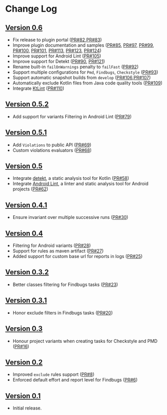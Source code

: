 Change Log
==========

[Version 0.6](https://github.com/novoda/gradle-static-analysis-plugin/releases/tag/v0.6)
--------------------------

- Fix release to plugin portal ([PR#82](https://github.com/novoda/gradle-static-analysis-plugin/pull/82),[PR#83](https://github.com/novoda/gradle-static-analysis-plugin/pull/83))
- Improve plugin documentation and samples ([PR#85](https://github.com/novoda/gradle-static-analysis-plugin/pull/85),
[PR#97](https://github.com/novoda/gradle-static-analysis-plugin/pull/97),
[PR#99](https://github.com/novoda/gradle-static-analysis-plugin/pull/99),
[PR#100](https://github.com/novoda/gradle-static-analysis-plugin/pull/100),
[PR#101](https://github.com/novoda/gradle-static-analysis-plugin/pull/101),
[PR#113](https://github.com/novoda/gradle-static-analysis-plugin/pull/113),
[PR#123](https://github.com/novoda/gradle-static-analysis-plugin/pull/123), 
[PR#124](https://github.com/novoda/gradle-static-analysis-plugin/pull/124))
- Improve support for Android Lint ([PR#105](https://github.com/novoda/gradle-static-analysis-plugin/pull/105))
- Improve support for Detekt ([PR#90](https://github.com/novoda/gradle-static-analysis-plugin/pull/90), [PR#121](https://github.com/novoda/gradle-static-analysis-plugin/pull/121))
- Rename built-in `failOnWarnings` penalty to `failFast` ([PR#92](https://github.com/novoda/gradle-static-analysis-plugin/pull/92))
- Support multiple configurations for `Pmd`, `Findbugs`, `Checkstyle` ([PR#93](https://github.com/novoda/gradle-static-analysis-plugin/pull/93))
- Support automatic snapshot builds from `develop` ([PR#106](https://github.com/novoda/gradle-static-analysis-plugin/pull/106),[PR#107](https://github.com/novoda/gradle-static-analysis-plugin/pull/107))
- Automatically exclude Kotlin files from Java code quality tools ([PR#109](https://github.com/novoda/gradle-static-analysis-plugin/pull/109))
- Integrate [KtLint](https://github.com/shyiko/ktlint) ([PR#110](https://github.com/novoda/gradle-static-analysis-plugin/pull/110))

[Version 0.5.2](https://github.com/novoda/gradle-static-analysis-plugin/releases/tag/v0.5.2)
--------------------------

- Add support for variants Filtering in Android Lint ([PR#79](https://github.com/novoda/gradle-static-analysis-plugin/pull/79))

[Version 0.5.1](https://github.com/novoda/gradle-static-analysis-plugin/releases/tag/v0.5.1)
--------------------------

- Add `Violations` to public API ([PR#69](https://github.com/novoda/gradle-static-analysis-plugin/pull/69))
- Custom violations evaluators ([PR#68](https://github.com/novoda/gradle-static-analysis-plugin/pull/68))

[Version 0.5](https://github.com/novoda/gradle-static-analysis-plugin/releases/tag/v0.5)
--------------------------

- Integrate [detekt](https://github.com/arturbosch/detekt), a static analysis tool for Kotlin ([PR#58](https://github.com/novoda/gradle-static-analysis-plugin/pull/58))
- Integrate [Android Lint](https://developer.android.com/studio/write/lint.html), a linter and static analysis tool for Android projects ([PR#62](https://github.com/novoda/gradle-static-analysis-plugin/pull/62))

[Version 0.4.1](https://github.com/novoda/gradle-static-analysis-plugin/releases/tag/v0.4.1)
--------------------------

- Ensure invariant over multiple successive runs ([PR#30](https://github.com/novoda/gradle-static-analysis-plugin/pull/30))

[Version 0.4](https://github.com/novoda/gradle-static-analysis-plugin/releases/tag/v0.4)
--------------------------

- Filtering for Android variants ([PR#28](https://github.com/novoda/gradle-static-analysis-plugin/pull/28))
- Support for rules as maven artifact ([PR#27](https://github.com/novoda/gradle-static-analysis-plugin/pull/27))
- Added support for custom base url for reports in logs ([PR#25](https://github.com/novoda/gradle-static-analysis-plugin/pull/25))

[Version 0.3.2](https://github.com/novoda/gradle-static-analysis-plugin/releases/tag/v0.3.2)
--------------------------

- Better classes filtering for Findbugs tasks ([PR#23](https://github.com/novoda/gradle-static-analysis-plugin/pull/23))

[Version 0.3.1](https://github.com/novoda/gradle-static-analysis-plugin/releases/tag/v0.3.1)
--------------------------

- Honor exclude filters in Findbugs tasks ([PR#20](https://github.com/novoda/gradle-static-analysis-plugin/pull/20))

[Version 0.3](https://github.com/novoda/gradle-static-analysis-plugin/releases/tag/v0.3)
--------------------------

- Honour project variants when creating tasks for Checkstyle and PMD ([PR#16](https://github.com/novoda/gradle-static-analysis-plugin/pull/16))

[Version 0.2](https://github.com/novoda/gradle-static-analysis-plugin/releases/tag/v0.2)
--------------------------

- Improved `exclude` rules support ([PR#8](https://github.com/novoda/gradle-static-analysis-plugin/pull/8))
- Enforced default effort and report level for Findbugs ([PR#6](https://github.com/novoda/gradle-static-analysis-plugin/pull/6))

[Version 0.1](https://github.com/novoda/gradle-static-analysis-plugin/releases/tag/v0.1)
--------------------------

- Initial release.

